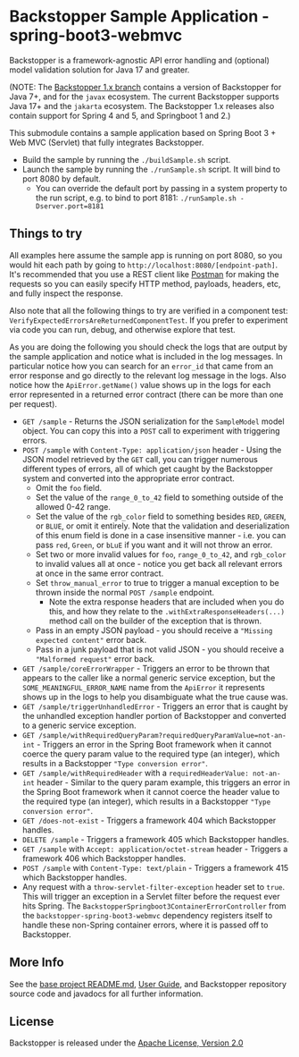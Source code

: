 # Backstopper Sample Application - spring-boot3-webmvc

Backstopper is a framework-agnostic API error handling and (optional) model validation solution for Java 17 and greater.

(NOTE: The [Backstopper 1.x branch](https://github.com/Nike-Inc/backstopper/tree/v1.x) contains a version of
Backstopper for Java 7+, and for the `javax` ecosystem. The current Backstopper supports Java 17+ and the `jakarta`
ecosystem. The Backstopper 1.x releases also contain support for Spring 4 and 5, and Springboot 1 and 2.)

This submodule contains a sample application based on Spring Boot 3 + Web MVC (Servlet) that fully integrates 
Backstopper.
 
* Build the sample by running the `./buildSample.sh` script.
* Launch the sample by running the `./runSample.sh` script. It will bind to port 8080 by default. 
    * You can override the default port by passing in a system property to the run script, 
    e.g. to bind to port 8181: `./runSample.sh -Dserver.port=8181`
 
## Things to try
 
All examples here assume the sample app is running on port 8080, so you would hit each path by going to 
`http://localhost:8080/[endpoint-path]`. It's recommended that you use a REST client like 
[Postman](https://www.getpostman.com/) for making the requests so you can easily specify HTTP method, payloads, 
headers, etc, and fully inspect the response.

Also note that all the following things to try are verified in a component test: 
`VerifyExpectedErrorsAreReturnedComponentTest`. If you prefer to experiment via code you can run, debug, and otherwise 
explore that test. 

As you are doing the following you should check the logs that are output by the sample application and notice what is 
included in the log messages. In particular notice how you can search for an `error_id` that came from an error 
response and go directly to the relevant log message in the logs. Also notice how the `ApiError.getName()` value shows 
up in the logs for each error represented in a returned error contract (there can be more than one per request).
 
* `GET /sample` - Returns the JSON serialization for the `SampleModel` model object. You can copy this into a `POST` 
call to experiment with triggering errors.
* `POST /sample` with `Content-Type: application/json` header - Using the JSON model retrieved by the `GET` call, you 
can trigger numerous different types of errors, all of which get caught by the Backstopper system and converted into 
the appropriate error contract.
    * Omit the `foo` field.
    * Set the value of the `range_0_to_42` field to something outside of the allowed 0-42 range.
    * Set the value of the `rgb_color` field to something besides `RED`, `GREEN`, or `BLUE`, or omit it entirely. 
    Note that the validation and deserialization of this enum field is done in a case insensitive manner - i.e. you 
    can pass `red`, `Green`, or `bLuE` if you want and it will not throw an error.
    * Set two or more invalid values for `foo`, `range_0_to_42`, and `rgb_color` to invalid values all at once - notice 
    you get back all relevant errors at once in the same error contract.
    * Set `throw_manual_error` to true to trigger a manual exception to be thrown inside the normal `POST /sample` 
    endpoint.
        * Note the extra response headers that are included when you do this, and how they relate to the 
        `.withExtraResponseHeaders(...)` method call on the builder of the exception that is thrown.
    * Pass in an empty JSON payload - you should receive a `"Missing expected content"` error back.
    * Pass in a junk payload that is not valid JSON - you should receive a `"Malformed request"` error back.
* `GET /sample/coreErrorWrapper` - Triggers an error to be thrown that appears to the caller like a normal generic 
service exception, but the `SOME_MEANINGFUL_ERROR_NAME` name from the `ApiError` it represents shows up in the logs to 
help you disambiguate what the true cause was.
* `GET /sample/triggerUnhandledError` - Triggers an error that is caught by the unhandled exception handler portion of 
Backstopper and converted to a generic service exception.
* `GET /sample/withRequiredQueryParam?requiredQueryParamValue=not-an-int` - Triggers an error in the Spring Boot 
framework when it cannot coerce the query param value to the required type (an integer), which results in a 
Backstopper `"Type conversion error"`. 
* `GET /sample/withRequiredHeader` with a `requiredHeaderValue: not-an-int` header - Similar to the query param
  example, this triggers an error in the Spring Boot framework when it cannot coerce the header value to the required
  type (an integer), which results in a Backstopper `"Type conversion error"`.
* `GET /does-not-exist` - Triggers a framework 404 which Backstopper handles.
* `DELETE /sample` - Triggers a framework 405 which Backstopper handles.   
* `GET /sample` with `Accept: application/octet-stream` header - Triggers a framework 406 which Backstopper handles.
* `POST /sample` with `Content-Type: text/plain` - Triggers a framework 415 which Backstopper handles.
* Any request with a `throw-servlet-filter-exception` header set to `true`. This will trigger an exception in a
Servlet filter before the request ever hits Spring. The `BackstopperSpringboot3ContainerErrorController`
from the `backstopper-spring-boot3-webmvc` dependency registers itself to handle these non-Spring container errors, 
where it is passed off to Backstopper.

## More Info

See the [base project README.md](../../README.md), [User Guide](../../USER_GUIDE.md), and Backstopper repository 
source code and javadocs for all further information.

## License

Backstopper is released under the [Apache License, Version 2.0](http://www.apache.org/licenses/LICENSE-2.0)
